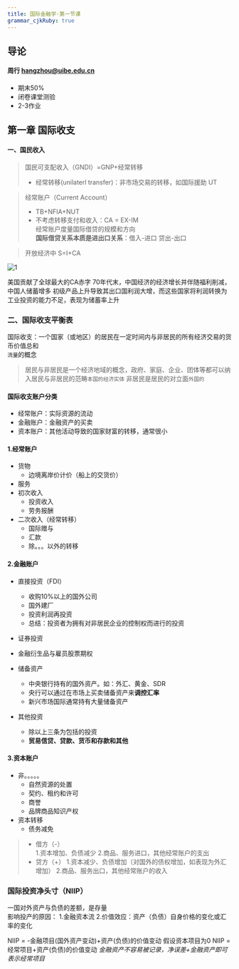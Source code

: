 ```yaml
---
title: 国际金融学·第一节课
grammar_cjkRuby: true
---
```


## 导论
#### 周行 <hangzhou@uibe.edu.cn>
- 期末50%
- 闭卷课堂测验
- 2-3作业

## 第一章 国际收支
#### 一、国民收入

>国民可支配收入（GNDI）=GNP+经常转移
>- 经常转移(unilaterl transfer)：非市场交易的转移，如国际援助 UT

>经常账户（Current Account）
>- TB+NFIA+NUT
>- 不考虑转移支付和收入：CA = EX-IM  
>经常账户度量国际借贷的规模和方向  
>**国际借贷关系本质是进出口关系**：借入-进口 贷出-出口  

>开放经济中 S=I+CA                                                            

![1](C:\Users\12438\Desktop\图片1.jpg)

美国贡献了全球最大的CA赤字
70年代末，中国经济的经济增长并伴随福利削减，中国人储蓄增多
初级产品上升导致其出口国利润大增，而这些国家将利润转换为工业投资的能力不足，表现为储蓄率上升


### 二、国际收支平衡表
国际收支：一个国家（或地区）的居民在一定时间内与非居民的所有经济交易的货币价值总和  
`流量`的概念
>居民与非居民是一个经济地域的概念，政府、家庭、企业、团体等都可以纳入居民与非居民的范畴`本国的经济实体`
>非居民是居民的对立面`外国的`

#### 国际收支账户分类
- 经常账户：实际资源的流动
- 金融账户：金融资产的买卖
- 资本账户：其他活动导致的国家财富的转移，通常很小

#### 1.经常账户
- 货物  
  - 边境离岸价计价（船上的交货价）
- 服务
- 初次收入
  - 投资收入
  - 劳务报酬 
- 二次收入（经常转移）
  - 国际赠与
  - 汇款
  - 除。。。以外的转移

#### 2.金融账户
- 直接投资（FDI）
  - 收购10%以上的国外公司
  - 国外建厂
  - 投资利润再投资
  - 总结：投资者为拥有对非居民企业的控制权而进行的投资
- 证券投资
- 金融衍生品与雇员股票期权

- 储备资产
  - 中央银行持有的国外资产。如：外汇、黄金、SDR
  - 央行可以通过在市场上买卖储备资产来**调控汇率**
  - 新兴市场国际通常持有大量储备资产
- 其他投资
  - 除以上三条为包括的投资
  - **贸易信贷、贷款、货币和存款和其他**

#### 3.资本账户
- 非。。。。。
	- 自然资源的处置
	- 契约、租约和许可
	- 商誉
	- 品牌商品知识产权
- 资本转移
	 - 债务减免

>- 借方（-）  
>1.资本增加、负债减少
>2.商品、服务进口，其他经常账户的支出
>- 贷方（+）
>1.资本减少、负债增加（对国外的债权增加，如表现为外汇增加）
>2.商品、服务出口，其他经常账户的收入

### 国际投资净头寸（NIIP）
一国对外资产与负债的差额，是存量  
影响投产的原因：
1.金融资本流
2.价值效应：资产（负债）自身价格的变化或汇率的变化

NIIP = -金融项目(国外资产变动)+资产(负债)的价值变动
假设资本项目为0
NIIP = 经常项目+资产(负债)的价值变动
*金融资产不容易被记录，净误差+金融资产即可表示经常项目*



